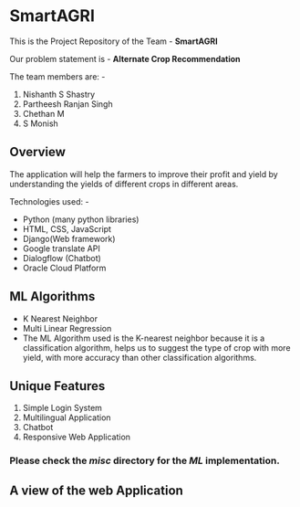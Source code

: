 # SmartAGRI

This is the Project Repository of the Team - **SmartAGRI**

Our problem statement is - **Alternate Crop Recommendation**

The team members are: -
1. Nishanth S Shastry
2. Partheesh Ranjan Singh
3. Chethan M
4. S Monish

## Overview

The application will help the farmers to improve their profit and yield by understanding the yields of different crops in different areas.

Technologies used: -

- Python (many python libraries)
- HTML, CSS, JavaScript
- Django(Web framework)
- Google translate API
- Dialogflow (Chatbot)
- Oracle Cloud Platform


## ML Algorithms

* K Nearest Neighbor
* Multi Linear Regression
* The ML Algorithm used is the K-nearest neighbor because it is a classification algorithm, 
  helps us to suggest the type of crop with more yield, with more accuracy than other 
  classification algorithms.

## Unique Features

1. Simple Login System
2. Multilingual Application
3. Chatbot
4. Responsive Web Application


### Please check the __*misc*__ directory for the _**ML**_ **implementation**.

## A view of the web Application

